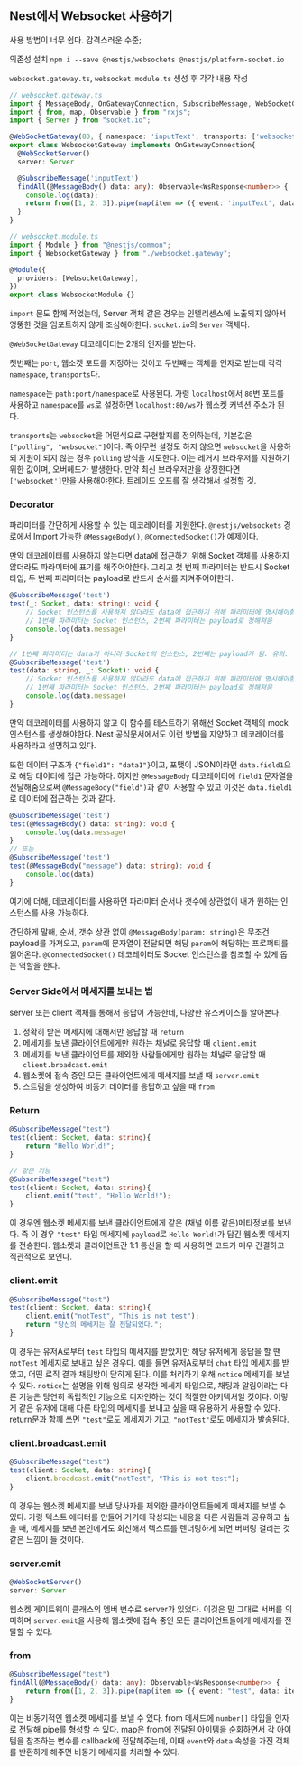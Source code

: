 ## Nest에서 Websocket 사용하기
사용 방법이 너무 쉽다. 감격스러운 수준;

의존성 설치
`npm i --save @nestjs/websockets @nestjs/platform-socket.io`

`websocket.gateway.ts`, `websocket.module.ts` 생성 후 각각 내용 작성

```ts
// websocket.gateway.ts
import { MessageBody, OnGatewayConnection, SubscribeMessage, WebSocketGateway, WebSocketServer, WsResponse } from "@nestjs/websockets";
import { from, map, Observable } from "rxjs";
import { Server } from "socket.io";

@WebSocketGateway(80, { namespace: 'inputText', transports: ['websocket'] })
export class WebsocketGateway implements OnGatewayConnection{
  @WebSocketServer()
  server: Server

  @SubscribeMessage('inputText')
  findAll(@MessageBody() data: any): Observable<WsResponse<number>> {
    console.log(data);
    return from([1, 2, 3]).pipe(map(item => ({ event: 'inputText', data: item })));
  }
}
```

```ts
// websocket.module.ts
import { Module } from "@nestjs/common";
import { WebsocketGateway } from "./websocket.gateway";

@Module({
  providers: [WebsocketGateway],
})
export class WebsocketModule {}
```

`import` 문도 함께 적었는데, Server 객체 같은 경우는 인텔리센스에 노출되지 않아서 엉뚱한 것을 임포트하지 않게 조심해야한다. `socket.io`의 `Server` 객체다.

`@WebSocketGateway` 데코레이터는 2개의 인자를 받는다.

첫번째는 `port`, 웹소켓 포트를 지정하는 것이고 두번째는 객체를 인자로 받는데 각각 `namespace`, `transports`다.

`namespace`는 `path:port/namespace`로 사용된다. 가령 `localhost`에서 `80`번 포트를 사용하고 `namespace`를 `ws`로 설정하면 `localhost:80/ws`가 웹소켓 커넥션 주소가 된다.

`transports`는 `websocket`을 어떤식으로 구현할지를 정의하는데, 기본값은 `["polling", "websocket"]`이다. 즉 아무런 설정도 하지 않으면 `websocket`을 사용하되 지원이 되지 않는 경우 `polling` 방식을 시도한다. 이는 레거시 브라우저를 지원하기 위한 값이며, 오버헤드가 발생한다. 만약 최신 브라우저만을 상정한다면 `['websocket']`만을 사용해야한다. 트레이드 오프를 잘 생각해서 설정할 것.

### Decorator
파라미터를 간단하게 사용할 수 있는 데코레이터를 지원한다.
`@nestjs/websockets` 경로에서 Import 가능한 `@MessageBody()`, `@ConnectedSocket()`가 예제이다.

만약 데코레이터를 사용하지 않는다면 data에 접근하기 위해 Socket 객체를 사용하지 않더라도 파라미터에 표기를 해주어야한다. 그리고 첫 번째 파라미터는 반드시 Socket 타입, 두 번째 파라미터는 payload로 반드시 순서를 지켜주어야한다.

```ts
@SubscribeMessage('test')
test(_: Socket, data: string): void {
	// Socket 인스턴스를 사용하지 않더라도 data에 접근하기 위해 파라미터에 명시해야함
	// 1번째 파라미터는 Socket 인스턴스, 2번째 파라미터는 payload로 정해져음
	console.log(data.message)
}

// 1번째 파라미터는 data가 아니라 Socket의 인스턴스, 2번째는 payload가 됨. 유의.
@SubscribeMessage('test')
test(data: string, _: Socket): void {
	// Socket 인스턴스를 사용하지 않더라도 data에 접근하기 위해 파라미터에 명시해야함
	// 1번째 파라미터는 Socket 인스턴스, 2번째 파라미터는 payload로 정해져음
	console.log(data.message)
}
```

만약 데코레이터를 사용하지 않고 이 함수를 테스트하기 위해선 Socket 객체의 mock 인스턴스를 생성해야한다. Nest 공식문서에서도 이런 방법을 지양하고 데코레이터를 사용하라고 설명하고 있다.

또한 데이터 구조가 `{"field1": "data1"}`이고, 포맷이 JSON이라면 `data.field1`으로 해당 데이터에 접근 가능하다. 하지만 `@MessageBody` 데코레이터에 `field1` 문자열을 전달해줌으로써 `@MessageBody("field")`과 같이 사용할 수 있고 이것은 `data.field1`로 데이터에 접근하는 것과 같다.

```ts
@SubscribeMessage('test')
test(@MessageBody() data: string): void {
	console.log(data.message)
}
// 또는
@SubscribeMessage('test')
test(@MessageBody("message") data: string): void {
	console.log(data)
}
```

여기에 더해, 데코레이터를 사용하면 파라미터 순서나 갯수에 상관없이 내가 원하는 인스턴스를 사용 가능하다.

간단하게 말해, 순서, 갯수 상관 없이 `@MessageBody(param: string)`은 무조건 payload를 가져오고, `param`에 문자열이 전달되면 해당 `param`에 해당하는 프로퍼티를 읽어온다. `@ConnectedSocket()` 데코레이터도  Socket 인스턴스를 참조할 수 있게 돕는 역할을 한다.

### Server Side에서 메세지를 보내는 법

server 또는 client 객체를 통해서 응답이 가능한데, 다양한 유스케이스를 알아본다.

1. 정확히 받은 메세지에 대해서만 응답할 때 `return`
2. 메세지를 보낸 클라이언트에게만 원하는 채널로 응답할 때 `client.emit`
3. 메세지를 보낸 클라이언트를 제외한 사람들에게만 원하는 채널로 응답할 때 `client.broadcast.emit`
4. 웹소켓에 접속 중인 모든 클라이언트에게 메세지를 보낼 때 `server.emit`
5. 스트림을 생성하여 비동기 데이터를 응답하고 싶을 때 `from`


### Return
```ts
@SubscribeMessage("test")
test(client: Socket, data: string){
	return "Hello World!";
}

// 같은 기능
@SubscribeMessage("test")
test(client: Socket, data: string){
	client.emit("test", "Hello World!");
}
```

이 경우엔 웹소켓 메세지를 보낸 클라이언트에게 같은 (채널 이름 같은)메타정보를 보낸다. 즉 이 경우 `"test"` 타입 메세지에 `payload`로 `Hello World!`가 담긴 웹소켓 메세지를 전송한다. 웹소켓과 클라이언트간 1:1 통신을 할 때 사용하면 코드가 매우 간결하고 직관적으로 보인다.

### client.emit
```ts
@SubscribeMessage("test")
test(client: Socket, data: string){
	client.emit("notTest", "This is not test");
	return "당신의 메세지는 잘 전달되었다.";
}
```

이 경우는 유저A로부터 `test` 타입의 메세지를 받았지만 해당 유저에게 응답을 할 땐 `notTest` 메세지로 보내고 싶은 경우다. 예를 들면 유저A로부터 `chat` 타입 메세지를 받았고, 어떤 로직 결과 채팅방이 닫히게 된다. 이를 처리하기 위해 `notice` 메세지를 보낼 수 있다. `notice`는 설명을 위해 임의로 생각한 메세지 타입으로, 채팅과 알림이라는 다른 기능은 당연히 독립적인 기능으로 디자인하는 것이 적절한 아키텍처일 것이다. 이렇게 같은 유저에 대해 다른 타입의 메세지를 보내고 싶을 때 유용하게 사용할 수 있다. return문과 함께 쓰면 `"test"`로도 메세지가 가고, `"notTest"`로도 메세지가 발송된다.

### client.broadcast.emit
```ts
@SubscribeMessage("test")
test(client: Socket, data: string){
	client.broadcast.emit("notTest", "This is not test");
}
```

이 경우는 웹소켓 메세지를 보낸 당사자를 제외한 클라이언트들에게 메세지를 보낼 수 있다. 가령 텍스트 에디터를 만들어 거기에 작성되는 내용을 다른 사람들과 공유하고 싶을 때, 메세지를 보낸 본인에게도 회신해서 텍스트를 렌더링하게 되면 버퍼링 걸리는 것 같은 느낌이 들 것이다.

### server.emit
```ts
@WebSocketServer()
server: Server
```

웹소켓 게이트웨이 클래스의 멤버 변수로 server가 있었다. 이것은 말 그대로 서버를 의미하며 `server.emit`을 사용해 웹소켓에 접속 중인 모든 클라이언트들에게 메세지를 전달할 수 있다.

### from
```ts
@SubscribeMessage("test")
findAll(@MessageBody() data: any): Observable<WsResponse<number>> {
	return from([1, 2, 3]).pipe(map(item => ({ event: "test", data: item })));
}
```

이는 비동기적인 웹소켓 메세지를 보낼 수 있다. from 메서드에 `number[]` 타입을 인자로 전달해 pipe를 형성할 수 있다. map은 from에 전달된 아이템을 순회하면서 각 아이템을 참조하는 변수를 callback에 전달해주는데, 이때 `event`와 `data` 속성을 가진 객체를 반환하게 해주면 비동기 메세지를 처리할 수 있다.